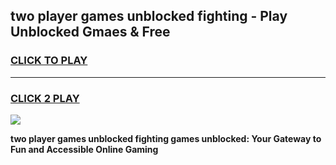 
## two player games unblocked fighting - Play Unblocked Gmaes & Free
<h3>
<a href="https://premium.freeplayer.one?title=two_player_games_unblocked_fighting&ref=19F">CLICK TO PLAY</a></h3>
<hr>

<h3>
<a href="https://premium.freeplayer.one?title=two_player_games_unblocked_fighting&ref=19F">CLICK 2 PLAY</a>
  
</h3>

<a href="https://premium.freeplayer.one?title=two_player_games_unblocked_fighting&ref=19F/"><img src="https://clearcache.store/games.png"></a>


**two player games unblocked fighting games unblocked: Your Gateway to Fun and Accessible Online Gaming**
